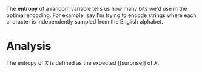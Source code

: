 The **entropy** of a random variable tells us how many bits we'd use in the optimal encoding. For example, say I'm trying to encode strings where each character is independently sampled from the English alphabet. 

# Analysis

The entropy of $X$ is defined as the expected [[surprise]] of $X$.